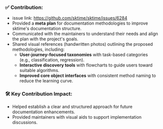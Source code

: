 ### ✅ **Contribution:**
- issue link: https://github.com/sktime/sktime/issues/6284
- Provided a **meta plan** for documentation methodologies to improve sktime's documentation structure.
- Communicated with the maintainers to understand their needs and align the plan with the project's goals.
- Shared visual references (handwritten photos) outlining the proposed methodologies, including:
    - **User-journey-focused taxonomies** with task-based categories (e.g., classification, regression).
    - **Interactive discovery tools** with flowcharts to guide users toward suitable algorithms.
    - **Improved core object interfaces** with consistent method naming to reduce the learning curve.

### 🛠️ **Key Contribution Impact:**
- Helped establish a clear and structured approach for future documentation enhancements.
- Provided maintainers with visual aids to support implementation discussions.